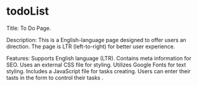 # todoList

Title: To Do Page.

Description:
This is a English-language page designed to offer users an direction. 
The page is LTR (left-to-right) for better user experience.

Features:
Supports English language (LTR).
Contains meta information for SEO.
Uses an external CSS file for styling.
Utilizes Google Fonts for text styling.
Includes a JavaScript file for tasks creating.
Users can enter their tasts in the form to control their tasks .
